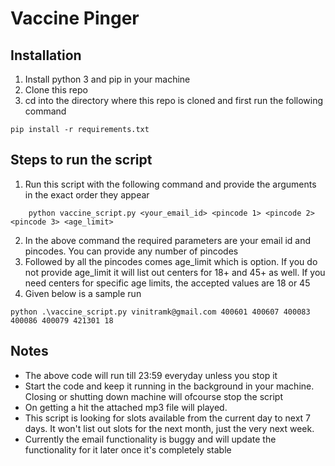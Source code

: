 # Vaccine Pinger

## Installation
1. Install python 3 and pip in your machine
2. Clone this repo
3. cd into the directory where this repo is cloned and first run the following command
```
pip install -r requirements.txt
```

## Steps to run the script
1. Run this script with the following command and provide the arguments in the exact order they appear
```
    python vaccine_script.py <your_email_id> <pincode 1> <pincode 2> <pincode 3> <age_limit>
```
2. In the above command the required parameters are your email id and pincodes. You can provide any number of pincodes
3. Followed by all the pincodes comes age_limit which is option. If you do not provide age_limit it will list out centers for 18+ and 45+ as well. If you need centers for specific age limits, the accepted values are 18 or 45
4. Given below is a sample run
```
python .\vaccine_script.py vinitramk@gmail.com 400601 400607 400083 400086 400079 421301 18
```

## Notes
- The above code will run till 23:59 everyday unless you stop it
- Start the code and keep it running in the background in your machine. Closing or shutting down machine will ofcourse stop the script
- On getting a hit the attached mp3 file will played.
- This script is looking for slots available from the current day to next 7 days. It won't list out slots for the next month, just the very next week.
- Currently the email functionality is buggy and will update the functionality for it later once it's completely stable